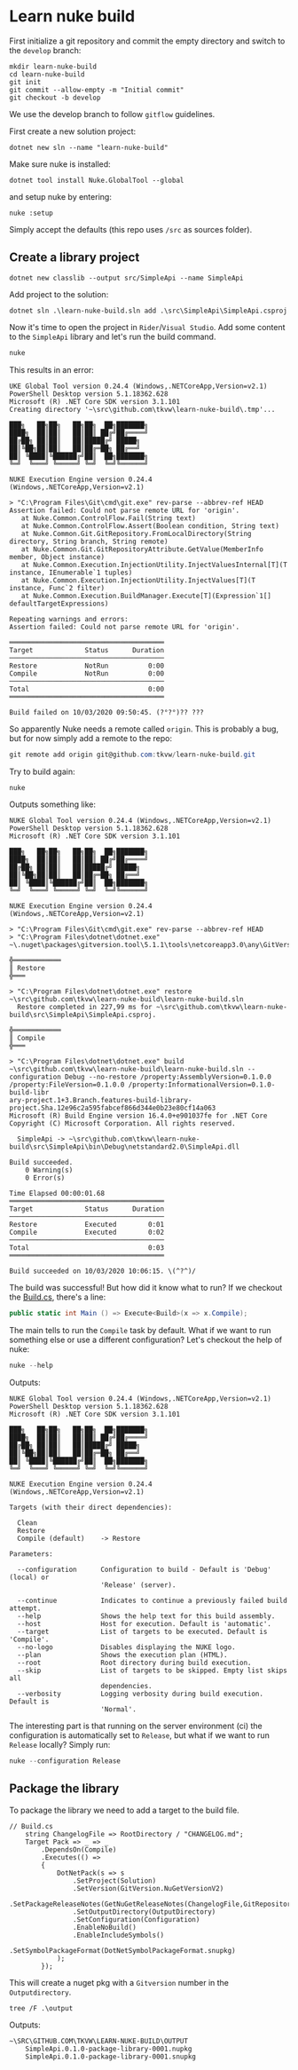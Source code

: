 # Learn nuke build 

First initialize a git repository and commit the empty directory and switch to the `develop` branch: 
```
mkdir learn-nuke-build
cd learn-nuke-build
git init
git commit --allow-empty -m "Initial commit"
git checkout -b develop 
```
We use the develop branch to follow `gitflow` guidelines. 

First create a new solution project: 
```
dotnet new sln --name "learn-nuke-build"
```

Make sure nuke is installed: 
```
dotnet tool install Nuke.GlobalTool --global
```

and setup nuke by entering: 
```
nuke :setup
```
Simply accept the defaults (this repo uses `/src` as sources folder). 

## Create a library project

```
dotnet new classlib --output src/SimpleApi --name SimpleApi
```

Add project to the solution: 
```
dotnet sln .\learn-nuke-build.sln add .\src\SimpleApi\SimpleApi.csproj
```

Now it's time to open the project in `Rider`/`Visual Studio`. Add some content to the `SimpleApi` library and let's run the build command.

```powershell
nuke 
``` 

This results in an error: 
```
UKE Global Tool version 0.24.4 (Windows,.NETCoreApp,Version=v2.1)
PowerShell Desktop version 5.1.18362.628
Microsoft (R) .NET Core SDK version 3.1.101
Creating directory '~\src\github.com\tkvw\learn-nuke-build\.tmp'...

███╗   ██╗██╗   ██╗██╗  ██╗███████╗
████╗  ██║██║   ██║██║ ██╔╝██╔════╝
██╔██╗ ██║██║   ██║█████╔╝ █████╗
██║╚██╗██║██║   ██║██╔═██╗ ██╔══╝
██║ ╚████║╚██████╔╝██║  ██╗███████╗
╚═╝  ╚═══╝ ╚═════╝ ╚═╝  ╚═╝╚══════╝

NUKE Execution Engine version 0.24.4 (Windows,.NETCoreApp,Version=v2.1)

> "C:\Program Files\Git\cmd\git.exe" rev-parse --abbrev-ref HEAD
Assertion failed: Could not parse remote URL for 'origin'.
   at Nuke.Common.ControlFlow.Fail(String text)
   at Nuke.Common.ControlFlow.Assert(Boolean condition, String text)
   at Nuke.Common.Git.GitRepository.FromLocalDirectory(String directory, String branch, String remote)
   at Nuke.Common.Git.GitRepositoryAttribute.GetValue(MemberInfo member, Object instance)
   at Nuke.Common.Execution.InjectionUtility.InjectValuesInternal[T](T instance, IEnumerable`1 tuples)
   at Nuke.Common.Execution.InjectionUtility.InjectValues[T](T instance, Func`2 filter)
   at Nuke.Common.Execution.BuildManager.Execute[T](Expression`1[] defaultTargetExpressions)

Repeating warnings and errors:
Assertion failed: Could not parse remote URL for 'origin'.

═══════════════════════════════════════
Target             Status      Duration
───────────────────────────────────────
Restore            NotRun          0:00
Compile            NotRun          0:00
───────────────────────────────────────
Total                              0:00
═══════════════════════════════════════

Build failed on 10/03/2020 09:50:45. (?°?°)?? ???
```

So apparently Nuke needs a remote called `origin`. This is probably a bug, but for now simply add a remote to the repo: 

```powershell
git remote add origin git@github.com:tkvw/learn-nuke-build.git 
```

Try to build again: 
```powershell
nuke
```
Outputs something like: 
```
NUKE Global Tool version 0.24.4 (Windows,.NETCoreApp,Version=v2.1)
PowerShell Desktop version 5.1.18362.628
Microsoft (R) .NET Core SDK version 3.1.101

███╗   ██╗██╗   ██╗██╗  ██╗███████╗
████╗  ██║██║   ██║██║ ██╔╝██╔════╝
██╔██╗ ██║██║   ██║█████╔╝ █████╗
██║╚██╗██║██║   ██║██╔═██╗ ██╔══╝
██║ ╚████║╚██████╔╝██║  ██╗███████╗
╚═╝  ╚═══╝ ╚═════╝ ╚═╝  ╚═╝╚══════╝

NUKE Execution Engine version 0.24.4 (Windows,.NETCoreApp,Version=v2.1)

> "C:\Program Files\Git\cmd\git.exe" rev-parse --abbrev-ref HEAD
> "C:\Program Files\dotnet\dotnet.exe" ~\.nuget\packages\gitversion.tool\5.1.1\tools\netcoreapp3.0\any\GitVersion.dll

╬════════════
║ Restore
╬═══

> "C:\Program Files\dotnet\dotnet.exe" restore ~\src\github.com\tkvw\learn-nuke-build\learn-nuke-build.sln
  Restore completed in 227,99 ms for ~\src\github.com\tkvw\learn-nuke-build\src\SimpleApi\SimpleApi.csproj.

╬════════════
║ Compile
╬═══

> "C:\Program Files\dotnet\dotnet.exe" build ~\src\github.com\tkvw\learn-nuke-build\learn-nuke-build.sln --configuration Debug --no-restore /property:AssemblyVersion=0.1.0.0 /property:FileVersion=0.1.0.0 /property:InformationalVersion=0.1.0-build-libr
ary-project.1+3.Branch.features-build-library-project.Sha.12e96c2a595fabcef866d344e0b23e80cf14a063
Microsoft (R) Build Engine version 16.4.0+e901037fe for .NET Core
Copyright (C) Microsoft Corporation. All rights reserved.

  SimpleApi -> ~\src\github.com\tkvw\learn-nuke-build\src\SimpleApi\bin\Debug\netstandard2.0\SimpleApi.dll

Build succeeded.
    0 Warning(s)
    0 Error(s)

Time Elapsed 00:00:01.68
═══════════════════════════════════════
Target             Status      Duration
───────────────────────────────────────
Restore            Executed        0:01
Compile            Executed        0:02
───────────────────────────────────────
Total                              0:03
═══════════════════════════════════════

Build succeeded on 10/03/2020 10:06:15. \(^?^)/

```
The build was successful! But how did it know what to run? If we checkout the [Build.cs](_build/Build.cs), there's a line: 
```c#
public static int Main () => Execute<Build>(x => x.Compile);
``` 

The main tells to run the `Compile` task by default. What if we want to run something else or use a different configuration? 
Let's checkout the help of nuke: 
```powershell
nuke --help
```
Outputs: 
```
NUKE Global Tool version 0.24.4 (Windows,.NETCoreApp,Version=v2.1)
PowerShell Desktop version 5.1.18362.628
Microsoft (R) .NET Core SDK version 3.1.101

███╗   ██╗██╗   ██╗██╗  ██╗███████╗
████╗  ██║██║   ██║██║ ██╔╝██╔════╝
██╔██╗ ██║██║   ██║█████╔╝ █████╗
██║╚██╗██║██║   ██║██╔═██╗ ██╔══╝
██║ ╚████║╚██████╔╝██║  ██╗███████╗
╚═╝  ╚═══╝ ╚═════╝ ╚═╝  ╚═╝╚══════╝

NUKE Execution Engine version 0.24.4 (Windows,.NETCoreApp,Version=v2.1)

Targets (with their direct dependencies):

  Clean
  Restore
  Compile (default)    -> Restore

Parameters:

  --configuration      Configuration to build - Default is 'Debug' (local) or
                       'Release' (server).

  --continue           Indicates to continue a previously failed build attempt.
  --help               Shows the help text for this build assembly.
  --host               Host for execution. Default is 'automatic'.
  --target             List of targets to be executed. Default is 'Compile'.
  --no-logo            Disables displaying the NUKE logo.
  --plan               Shows the execution plan (HTML).
  --root               Root directory during build execution.
  --skip               List of targets to be skipped. Empty list skips all
                       dependencies.
  --verbosity          Logging verbosity during build execution. Default is
                       'Normal'.

```
The interesting part is that running on the server environment (ci) the configuration 
is automatically set to `Release`, but what if we want to run `Release` locally? Simply run: 
```powershell
nuke --configuration Release
```

## Package the library

To package the library we need to add a target to the build file.

```
// Build.cs
    string ChangelogFile => RootDirectory / "CHANGELOG.md"; 
    Target Pack => _ => _
        .DependsOn(Compile)
        .Executes(() =>
        {
            DotNetPack(s => s
                .SetProject(Solution)
                .SetVersion(GitVersion.NuGetVersionV2)
                .SetPackageReleaseNotes(GetNuGetReleaseNotes(ChangelogFile,GitRepository))
                .SetOutputDirectory(OutputDirectory)
                .SetConfiguration(Configuration)
                .EnableNoBuild()
                .EnableIncludeSymbols()
                .SetSymbolPackageFormat(DotNetSymbolPackageFormat.snupkg)
            );
        });
```
This will create a nuget pkg with a `Gitversion` number in the `Outputdirectory`.
```
tree /F .\output 
``` 
Outputs: 
```
~\SRC\GITHUB.COM\TKVW\LEARN-NUKE-BUILD\OUTPUT
    SimpleApi.0.1.0-package-library-0001.nupkg
    SimpleApi.0.1.0-package-library-0001.snupkg
```

